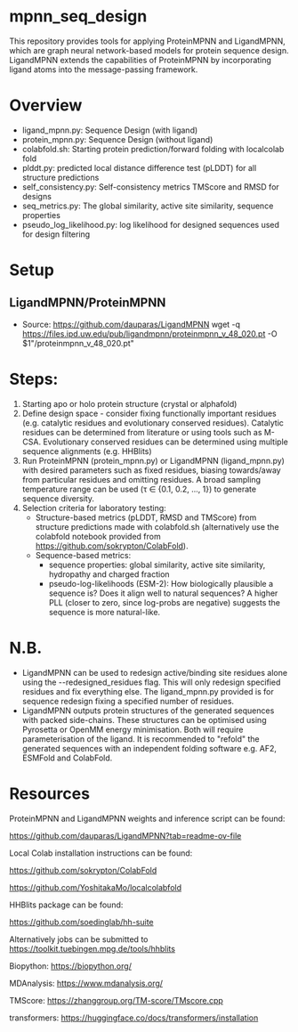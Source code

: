 # mpnn_seq_design

This repository provides tools for applying ProteinMPNN and LigandMPNN, which are graph neural network-based models for protein sequence design. LigandMPNN extends the capabilities of ProteinMPNN by incorporating ligand atoms into the message-passing framework. 

# Overview

- ligand_mpnn.py: Sequence Design (with ligand)
- protein_mpnn.py: Sequence Design (without ligand)
- colabfold.sh: Starting protein prediction/forward folding with localcolab fold
- plddt.py: predicted local distance difference test (pLDDT) for all structure predictions
- self_consistency.py: Self-consistency metrics TMScore and RMSD for designs
- seq_metrics.py: The global similarity, active site similarity, sequence properties
- pseudo_log_likelihood.py: log likelihood for designed sequences used for design filtering

# Setup

## LigandMPNN/ProteinMPNN
- Source: https://github.com/dauparas/LigandMPNN
wget -q https://files.ipd.uw.edu/pub/ligandmpnn/proteinmpnn_v_48_020.pt -O $1"/proteinmpnn_v_48_020.pt"


# Steps:

1) Starting apo or holo protein structure (crystal or alphafold)
2) Define design space - consider fixing functionally important residues (e.g. catalytic residues and evolutionary conserved residues). Catalytic residues can be determined from literature or using tools such as M-CSA. Evolutionary conserved residues can be determined using multiple sequence alignments (e.g. HHBlits)
3) Run ProteinMPNN (protein_mpnn.py) or LigandMPNN (ligand_mpnn.py) with desired parameters such as fixed residues, biasing towards/away from particular residues and omitting residues. A broad sampling temperature range can be used (τ ∈ {0.1, 0.2, ..., 1}) to generate sequence diversity. 
4) Selection criteria for laboratory testing:
   - Structure-based metrics (pLDDT, RMSD and TMScore) from  structure predictions made with colabfold.sh (alternatively use the colabfold notebook provided from https://github.com/sokrypton/ColabFold).
   - Sequence-based metrics:
      - sequence properties: global similarity, active site similarity, hydropathy and charged fraction
      - pseudo-log-likelihoods (ESM-2): How biologically plausible a sequence is? Does it align well to natural sequences? A higher PLL (closer to zero, since log-probs are negative) suggests the sequence is more natural-like. 


# N.B.  

- LigandMPNN can be used to redesign active/binding site residues alone using the --redesigned_residues flag. This will only redesign specified residues and fix everything else. The ligand_mpnn.py provided is for sequence redesign fixing a specified number of residues.
- LigandMPNN outputs protein structures of the generated sequences with packed side-chains. These structures can be optimised using Pyrosetta or OpenMM energy minimisation. Both will require parameterisation of the ligand. It is recommended to "refold" the generated sequences with an independent folding software e.g. AF2, ESMFold and ColabFold. 


# Resources

ProteinMPNN and LigandMPNN weights and inference script can be found:

https://github.com/dauparas/LigandMPNN?tab=readme-ov-file

Local Colab installation instructions can be found:

https://github.com/sokrypton/ColabFold

https://github.com/YoshitakaMo/localcolabfold

HHBlits package can be found:

https://github.com/soedinglab/hh-suite

Alternatively jobs can be submitted to https://toolkit.tuebingen.mpg.de/tools/hhblits

Biopython: https://biopython.org/

MDAnalysis: https://www.mdanalysis.org/

TMScore: https://zhanggroup.org/TM-score/TMscore.cpp

transformers:  https://huggingface.co/docs/transformers/installation
